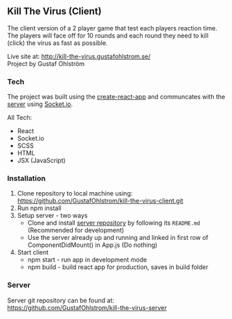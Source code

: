 ## Kill The Virus (Client)

The client version of a 2 player game that test each players reaction time. The players will face off for 10 rounds and each round they need to kill (click) the virus as fast as possible.

Live site at: http://kill-the-virus.gustafohlstrom.se/  
Project by Gustaf Ohlström

### Tech

The project was built using the [create-react-app](https://create-react-app.dev/) and communcates with the [server](https://github.com/GustafOhlstrom/kill-the-virus-server) using [Socket.io](https://socket.io/).

All Tech:
* React
* Socket.io
* SCSS
* HTML
* JSX (JavaScript)

### Installation

1. Clone repository to local machine using: https://github.com/GustafOhlstrom/kill-the-virus-client.git
2. Run npm install
3. Setup server - two ways 
    * Clone and install [server repository](https://github.com/GustafOhlstrom/kill-the-virus-server) by following its `README.md` (Recommended for development)
    * Use the server already up and running and linked in first row of ComponentDidMount() in App.js (Do nothing)
4. Start client
   * npm start - run app in development mode
   * npm build - build react app for production, saves in build folder
    

### Server

Server git repository can be found at: https://github.com/GustafOhlstrom/kill-the-virus-server
